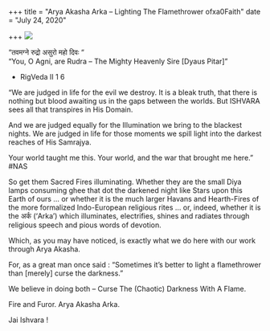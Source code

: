 +++
title = "Arya Akasha Arka – Lighting The Flamethrower ofxa0Faith"
date = "July 24, 2020"

+++
![](https://aryaakasha.files.wordpress.com/2020/07/66812156_10162048962375574_7682009304836079616_n.jpg?w=564)

“तवमग्ने रुद्रो असुरो महो दिवः “  
“You, O Agni, are Rudra – The Mighty Heavenly Sire \[Dyaus Pitar\]”

-   RigVeda II 1 6

“We are judged in life for the evil we destroy. It is a bleak truth,
that there is nothing but blood awaiting us in the gaps between the
worlds. But ISHVARA sees all that transpires in His Domain.

And we are judged equally for the Illumination we bring to the blackest
nights. We are judged in life for those moments we spill light into the
darkest reaches of His Samrajya.

Your world taught me this. Your world, and the war that brought me
here.” #NAS

So get them Sacred Fires illuminating. Whether they are the small Diya
lamps consuming ghee that dot the darkened night like Stars upon this
Earth of ours … or whether it is the much larger Havans and Hearth-Fires
of the more formalized Indo-European religious rites … or, indeed,
whether it is the अर्क (‘Arka’) which illuminates, electrifies, shines
and radiates through religious speech and pious words of devotion.

Which, as you may have noticed, is exactly what we do here with our work
through Arya Akasha.

For, as a great man once said : “Sometimes it’s better to light a
flamethrower than \[merely\] curse the darkness.”

We believe in doing both – Curse The (Chaotic) Darkness With A Flame.

Fire and Furor. Arya Akasha Arka.

Jai Ishvara !
